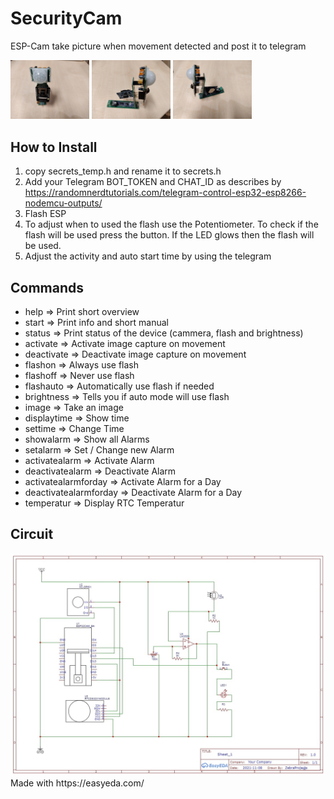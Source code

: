 # SecurityCam
ESP-Cam take picture when movement detected and post it to telegram

<img src="https://raw.githubusercontent.com/SiggiSigmann/SecurityCam/main/img/3.jpg" alt="3" title="3"  width="25%"/>
<img src="https://raw.githubusercontent.com/SiggiSigmann/SecurityCam/main/img/1.jpg" alt="1" title="1"  width="25%"/>
<img src="https://raw.githubusercontent.com/SiggiSigmann/SecurityCam/main/img/2.jpg" alt="2" title="2"  width="25%"/>

## How to Install
1. copy secrets_temp.h and rename it to secrets.h
2. Add your Telegram BOT_TOKEN and CHAT_ID as describes by https://randomnerdtutorials.com/telegram-control-esp32-esp8266-nodemcu-outputs/
3. Flash ESP
4. To adjust when to used the flash use the Potentiometer. To check if the flash will be used press the button. If the LED glows then the flash will be used.
5. Adjust the activity and auto start time by using the telegram 


## Commands
* help => Print short overview
* start => Print info and short manual
* status => Print status of the device (cammera, flash and brightness)
* activate => Activate image capture on movement
* deactivate => Deactivate image capture on movement
* flashon => Always use flash
* flashoff => Never use flash
* flashauto => Automatically use flash if needed
* brightness => Tells you if auto mode will use flash
* image => Take an image
* displaytime => Show time
* settime =>  Change Time
* showalarm => Show all Alarms
* setalarm => Set / Change new Alarm
* activatealarm => Activate Alarm
* deactivatealarm => Deactivate Alarm
* activatealarmforday => Activate Alarm for a Day
* deactivatealarmforday => Deactivate Alarm for a Day
* temperatur => Display RTC Temperatur
## Circuit
<img src="https://raw.githubusercontent.com/SiggiSigmann/SecurityCam/main/img/circuit.jpg" alt="Circuit" title="Circuit" />
Made with https://easyeda.com/